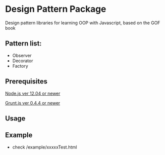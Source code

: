 Design Pattern Package
========
Design pattern libraries for learning OOP with Javascript, based on the GOF book

Pattern list:
----
- Observer
- Decorator
- Factory

Prerequisites
----
  [Node.js ver 12.04 or newer](http://nodejs.org)
  
  [Grunt.js ver 0.4.4 or newer](http://gruntjs.com/)
 
    
Usage
----

Example
----
- check /example/xxxxxTest.html
